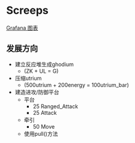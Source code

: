 # Screeps

[Grafana 图表](https://screepspl.us/grafana/d/dj3OHL_Zk/screep?orgId=7335627&refresh=30s)

## 发展方向

- 建立反应堆生成ghodium
	- (ZK + UL = G)
- 压缩utrium
	- (500utrium + 200energy = 100utrium_bar)
- 建造进攻/防御平台
    - 平台
        - 25 Ranged_Attack
        - 25 Attack
    - 牵引
        - 50 Move
    - 使用pull()方法
